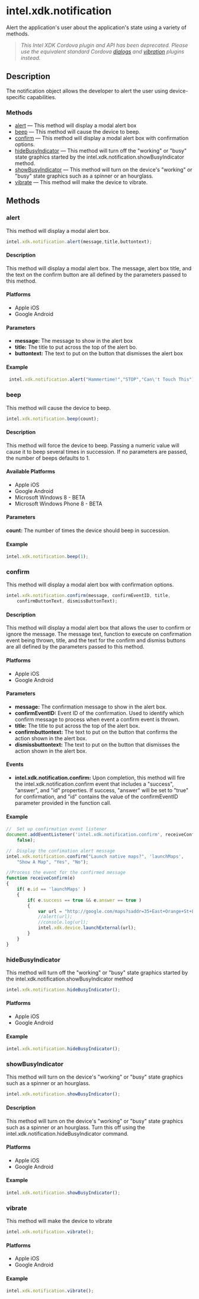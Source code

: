 intel.xdk.notification
======================

Alert the application's user about the application's state using a variety of
methods.

>   _This Intel XDK Cordova plugin and API has been deprecated. Please use the
>   equivalent standard Cordova
>   [dialogs](https://github.com/apache/cordova-plugin-dialogs) and
>   [vibration](https://github.com/apache/cordova-plugin-vibration) plugins
>   instead._

Description
-----------

The notification object allows the developer to alert the user using
device-specific capabilities.

###  Methods

-   [alert](#alert) — This method will display a modal alert box
-   [beep](#beep) — This method will cause the device to beep.
-   [confirm](#confirm) — This method will display a modal alert box with
    confirmation options.
-   [hideBusyIndicator](#hidebusyindicator) — This method will turn off the
    "working" or "busy" state graphics started by the
    intel.xdk.notification.showBusyIndicator method.
-   [showBusyIndicator](#showbusyindicator) — This method will turn on the
    device's "working" or "busy" state graphics such as a spinner or an
    hourglass.
-   [vibrate](#vibrate) — This method will make the device to vibrate.

Methods
-------

### alert

This method will display a modal alert box.

```javascript
intel.xdk.notification.alert(message,title,buttontext);
```

#### Description

This method will display a modal alert box. The message, alert box title, and
the text on the confirm button are all defined by the parameters passed to this
method.

#### Platforms

-   Apple iOS
-   Google Android

#### Parameters

-   **message:** The message to show in the alert box
-   **title:** The title to put across the top of the alert bo.
-   **buttontext:** The text to put on the button that dismisses the alert box

#### Example

```javascript
 intel.xdk.notification.alert("Hammertime!","STOP","Can\'t Touch This");
```

### beep

This method will cause the device to beep.

```javascript
intel.xdk.notification.beep(count);
```

#### Description

This method will force the device to beep. Passing a numeric value will cause it
to beep several times in succession. If no parameters are passed, the number of
beeps defaults to 1.

#### Available Platforms

-   Apple iOS
-   Google Android
-   Microsoft Windows 8 - BETA
-   Microsoft Windows Phone 8 - BETA

#### Parameters

**count:** The number of times the device should beep in succession.

#### Example

```javascript
intel.xdk.notification.beep(1);
```

### confirm

This method will display a modal alert box with confirmation options.

```javascript
intel.xdk.notification.confirm(message, confirmEventID, title,
    confirmButtonText, dismissButtonText);
```

#### Description

This method will display a modal alert box that allows the user to confirm or
ignore the message. The message text, function to execute on confirmation event
being thrown, title, and the text for the confirm and dismiss buttons are all
defined by the parameters passed to this method.

#### Platforms

-   Apple iOS
-   Google Android

#### Parameters

-   **message:** The confirmation message to show in the alert box.
-   **confirmEventID:** Event ID of the confirmation. Used to identify which
    confirm message to process when event a confirm event is thrown.
-   **title:** The title to put across the top of the alert box.
-   **confirmbuttontext:** The text to put on the button that confirms the
    action shown in the alert box.
-   **dismissbuttontext:** The text to put on the button that dismisses the
    action shown in the alert box.

#### Events

-   **intel.xdk.notification.confirm:** Upon completion, this method will fire
    the intel.xdk.notification.confirm event that includes a "success",
    "answer", and "id" properties. If success, "answer" will be set to "true"
    for confirmation, and "id" contains the value of the confirmEventID
    parameter provided in the function call.

#### Example

```javascript
//  Set up confirmation event listener
document.addEventListener('intel.xdk.notification.confirm', receiveConfirm,
    false);

//  Display the confimation alert message
intel.xdk.notification.confirm("Launch native maps?", 'launchMaps', 
    "Show A Map", "Yes", "No");

//Process the event for the confirmed message
function receiveConfirm(e)
{
    if( e.id == 'launchMaps' )
    {
        if( e.success == true && e.answer == true )
        {
            var url = "http://google.com/maps?saddr=35+East+Orange+St+Lancaster,+Harrisburg,+PA+17602&daddr=1600+Pennsylvania+Ave+Washington,+DC+20006";
            //alert(url);
            //console.log(url);
            intel.xdk.device.launchExternal(url);
        }
    }
}
```

### hideBusyIndicator

This method will turn off the "working" or "busy" state graphics started by the
intel.xdk.notification.showBusyIndicator method

```javascript
intel.xdk.notification.hideBusyIndicator();
```

#### Platforms

-   Apple iOS
-   Google Android

#### Example

```javascript
intel.xdk.notification.hideBusyIndicator();
```

### showBusyIndicator

This method will turn on the device's "working" or "busy" state graphics such as
a spinner or an hourglass.

```javascript
intel.xdk.notification.showBusyIndicator();
```

#### Description

This method will turn on the device's "working" or "busy" state graphics such as
a spinner or an hourglass. Turn this off using the
intel.xdk.notification.hideBusyIndicator command.

#### Platforms

-   Apple iOS
-   Google Android

#### Example

```javascript
intel.xdk.notification.showBusyIndicator();
```

### vibrate

This method will make the device to vibrate

```javascript
intel.xdk.notification.vibrate();
```

#### Platforms

-   Apple iOS
-   Google Android

#### Example

```javascript
intel.xdk.notification.vibrate();
```

